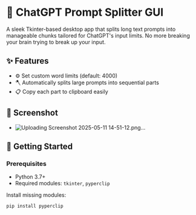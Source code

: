 # 🧩 ChatGPT Prompt Splitter GUI

A sleek Tkinter-based desktop app that splits long text prompts into manageable chunks tailored for ChatGPT's input limits. No more breaking your brain trying to break up your input.

## ✨ Features

- ⚙️ Set custom word limits (default: 4000)
- 🪓 Automatically splits large prompts into sequential parts
- 📋 Copy each part to clipboard easily

## 📸 Screenshot
- ![Uploading Screenshot 2025-05-11 14-51-12.png…]()



## 🚀 Getting Started

### Prerequisites
- Python 3.7+
- Required modules: `tkinter`, `pyperclip`

Install missing modules:
```bash
pip install pyperclip
